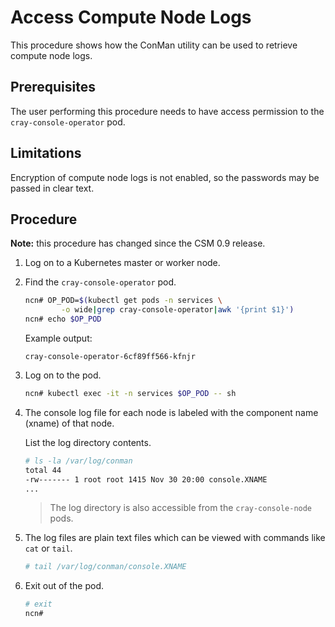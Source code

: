 # Access Compute Node Logs

This procedure shows how the ConMan utility can be used to retrieve compute node logs.

## Prerequisites

The user performing this procedure needs to have access permission to the `cray-console-operator` pod.

## Limitations

Encryption of compute node logs is not enabled, so the passwords may be passed in clear text.

## Procedure

**Note:** this procedure has changed since the CSM 0.9 release.

1. Log on to a Kubernetes master or worker node.

1. Find the `cray-console-operator` pod.
    
    ```bash
    ncn# OP_POD=$(kubectl get pods -n services \
            -o wide|grep cray-console-operator|awk '{print $1}')
    ncn# echo $OP_POD
    ```

    Example output:
    ```text
    cray-console-operator-6cf89ff566-kfnjr
    ```

1. Log on to the pod.

    ```bash
    ncn# kubectl exec -it -n services $OP_POD -- sh
    ```

1. The console log file for each node is labeled with the component name (xname) of that node.

    List the log directory contents.

    ```bash
    # ls -la /var/log/conman
    total 44
    -rw------- 1 root root 1415 Nov 30 20:00 console.XNAME
    ...
    ```
    
    > The log directory is also accessible from the `cray-console-node` pods.

1. The log files are plain text files which can be viewed with commands like `cat` or `tail`.

    ```bash
    # tail /var/log/conman/console.XNAME
    ```

1. Exit out of the pod.

    ```bash
    # exit
    ncn#
    ```
